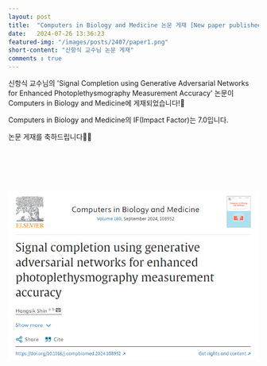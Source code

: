 ```yaml
---
layout: post 
title:  "Computers in Biology and Medicine 논문 게재 [New paper published]"
date:   2024-07-26 13:36:23
featured-img: "/images/posts/2407/paper1.png"
short-content: "신항식 교수님 논문 게재"
comments : true
---
```



신항식 교수님의 'Signal Completion using Generative Adversarial Networks for Enhanced Photoplethysmography Measurement Accuracy' 논문이 Computers in Biology and Medicine에 게재되었습니다!🎊

Computers in Biology and Medicine의 IF(Impact Factor)는 7.0입니다.


논문 게재를 축하드립니다🥳🎉

<br>

<span class="image featured"><img src="/images/posts/2407/paper2.png" alt="" style='height: 450px; object-fit: contain;'></span>



